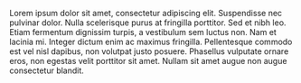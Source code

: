 Lorem ipsum dolor sit amet, consectetur adipiscing elit. Suspendisse nec pulvinar dolor. Nulla
scelerisque purus at fringilla porttitor. Sed et nibh leo. Etiam fermentum dignissim turpis, a
vestibulum sem luctus non. Nam et lacinia mi. Integer dictum enim ac maximus fringilla.
Pellentesque commodo est vel nisl dapibus, non volutpat justo posuere. Phasellus vulputate ornare
eros, non egestas velit porttitor sit amet. Nullam sit amet augue non augue consectetur blandit.
